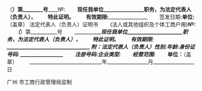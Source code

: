 
 


   （____________）第________号________________№:
　　________________现任我单位________________职务，为法定代表人（负责人），
　　特此证明。
　　有效期限:________________________________
　　签发日期:________________________________单位:________________________________（盖章） 法定代表人（负责人）证明书
　　(法人或其他组织及个体工商户用)___________№:
　　（___________）第___________号
　　______________________现任我单位______________________职务，为法定代表人（负责人），
　　特此证明。
　　有效期限: _________________________________
附：法定代表人（负责人）性别:_______年龄:_______身份证号码: _________________
　　注册号码:______________________________企业类型:_________________________
　　经营范围:______________________________
　　______________________________单位：______________________________（盖章）
　　______________________________年_________________月_________________日

广州
市工商行政管理局监制

 


 

 
 
 
 
 
  


  
 

  


  


  
 
 
 
 

